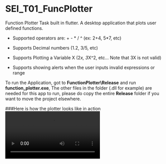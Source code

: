 # SEI_T01_FuncPlotter

Function Plotter Task built in flutter. A desktop application that plots user defined functions.

  - Supported operators are: + - * / ^ (ex: 2+4, 5*7, etc)
  
  - Supports Decimal numbers (1.2, 3/5, etc)
  
  - Supports Plotting a Variable X (2*x, 3*X^2, etc... Note that 3X is not valid)
  
  - Supports showing alerts when the user inputs invalid expressions or range


To run the Application, got to **FunctionPlotter\Release** and run **function_plotter.exe**, The other files in the folder (.dll for example) are needed for this app to run, please do copy the entire **Release** folder if you want to move the project elsewhere.


###Here is how the plotter looks like in action 
![](Captures/plotting.mp4)




